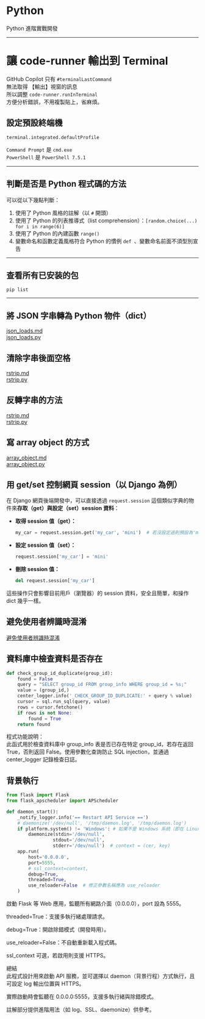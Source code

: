 # Python
Python 進階實戰開發

---

# 讓 code-runner 輸出到 Terminal
GitHub Copilot 只有 `#terminalLastCommand`  
無法取得 【輸出】視窗的訊息  
所以調整 `code-runner.runInTerminal`  
方便分析錯誤，不用複製貼上，省麻煩。  

## 設定預設終端機
```shell
terminal.integrated.defaultProfile
```
`Command Prompt` 是 `cmd.exe`  
`PowerShell` 是 `PowerShell 7.5.1`  

---

## 判斷是否是 Python 程式碼的方法
可以從以下幾點判斷：
1. 使用了 Python 風格的註解（以 `#` 開頭）
2. 使用了 Python 的列表推導式（list comprehension）：`[random.choice(...) for i in range(6)]`
3. 使用了 Python 的內建函數 `range()`
4. 變數命名和函數定義風格符合 Python 的慣例 `def `、變數命名前面不須型別宣告

---

## 查看所有已安装的包
```shell
pip list
```

---

## 將 JSON 字串轉為 Python 物件（dict）
[json_loads.md](./docs/json/json_loads.md)  
[json_loads.py](./src/json/json_loads.py)  

## 清除字串後面空格
[rstrip.md](./docs/string/rstrip.md)  
[rstrip.py](./src/string/rstrip.py)  

## 反轉字串的方法
[rstrip.md](./docs/string/reversed.md)  
[rstrip.py](./src/string/reversed.py)  

## 寫 array object 的方式
[array_object.md](./docs/array/array_object.md)  
[array_object.py](./src/array/array_object.py)  

## 用 get/set 控制網頁 session（以 Django 為例）

在 Django 網頁後端開發中，可以直接透過 `request.session` 這個類似字典的物件來**存取（get）與設定（set）session 資料**：

- **取得 session 值（get）：**
  ```python
  my_car = request.session.get('my_car', 'mini')  # 若沒設定過則預設為'mini'
  ```

- **設定 session 值（set）：**
  ```python
  request.session['my_car'] = 'mini'
  ```

- **刪除 session 值：**
  ```python
  del request.session['my_car']
  ```

這些操作只會影響目前用戶（瀏覽器）的 session 資料，安全且簡單，和操作 dict 幾乎一樣。

## 避免使用者辨識時混淆
[避免使用者辨識時混淆](./docs/generate_random_specify_code.md)  

## 資料庫中檢查資料是否存在
```python
def check_group_id_duplicate(group_id):
    found = False
    query = "SELECT group_id FROM group_info WHERE group_id = %s;"
    value = (group_id,)
    center_logger.info('_CHECK_GROUP_ID_DUPLICATE:' + query % value)
    cursor = sql.run_sql(query, value)
    rows = cursor.fetchone()
    if rows is not None:
        found = True
    return found
```
程式功能說明：  
此函式用於檢查資料庫中 group_info 表是否已存在特定 group_id，若存在返回 True，否則返回 False。使用參數化查詢防止 SQL injection，並通過 center_logger 記錄檢查日誌。

## 背景執行
```python
from flask import Flask
from flask_apscheduler import APScheduler

def daemon_start():
    _notify_logger.info('== Restart API Service ==')
    # daemonize('/dev/null', '/tmp/daemon.log', '/tmp/daemon.log')
    if platform.system() != 'Windows': # 如果不是 Windows 系統（即在 Linux/Unix），可以用 daemonize 將服務變成背景行程，並將標準輸入、輸出、錯誤都導向 /dev/null，避免干擾終端機。
        daemonize(stdin='/dev/null', 
                 stdout='/dev/null',
                 stderr='/dev/null')  # context = (cer, key)
    app.run(
        host='0.0.0.0',
        port=5555,
        # ssl_context=context,
        debug=True,
        threaded=True,
        use_reloader=False  # 修正參數名稱應為 use_reloader
    )
```
啟動 Flask 等 Web 應用，監聽所有網路介面（0.0.0.0），port 設為 5555。  

threaded=True：支援多執行緒處理請求。  

debug=True：開啟除錯模式（開發時用）。  

use_reloader=False：不自動重新載入程式碼。  

ssl_context 可選，若啟用則支援 HTTPS。  

總結  
此程式設計用來啟動 API 服務，並可選擇以 daemon（背景行程）方式執行，且可設定 log 輸出位置與 HTTPS。  

實際啟動時會監聽在 0.0.0.0:5555，支援多執行緒與除錯模式。  

註解部分提供進階用法（如 log、SSL、daemonize）供參考。  

